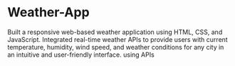 # Weather-App
Built a responsive web-based weather application using HTML, CSS, and JavaScript. Integrated real-time weather APIs to provide users with current temperature, humidity, wind speed, and weather conditions for any city in an intuitive and user-friendly interface.
using APIs
